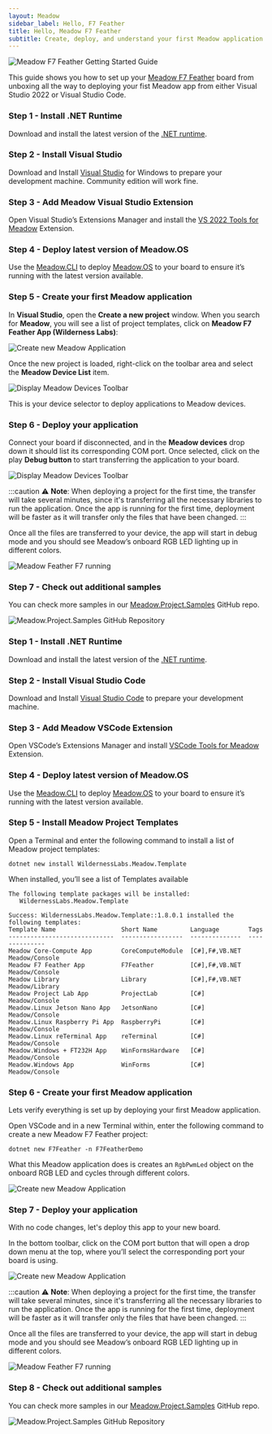 ```yaml
---
layout: Meadow
sidebar_label: Hello, F7 Feather
title: Hello, Meadow F7 Feather
subtitle: Create, deploy, and understand your first Meadow application.
---
```


![Meadow F7 Feather Getting Started Guide](wildernesslabs_feather_getting_started.jpg)

This guide shows you how to set up your [Meadow F7 Feather](https://store.wildernesslabs.co/collections/frontpage/products/meadow-f7-feather) board from unboxing all the way to deploying your fist Meadow app from either Visual Studio 2022 or Visual Studio Code.

<Tabs groupId="ide">
  <TabItem value="visualstudio2022" label="Visual Studio 2022" default>

### Step 1 - Install .NET Runtime

Download and install the latest version of the [.NET runtime](https://dotnet.microsoft.com/en-us/download).

### Step 2 - Install Visual Studio

Download and Install [Visual Studio](https://visualstudio.microsoft.com/) for Windows to prepare your development machine. Community edition will work fine.

### Step 3 - Add Meadow Visual Studio Extension

Open Visual Studio’s Extensions Manager and install the [VS 2022 Tools for Meadow](https://marketplace.visualstudio.com/items?itemName=WildernessLabs.vsmeadow2022) Extension.

### Step 4 - Deploy latest version of Meadow.OS

Use the [Meadow.CLI](../../../Meadow_Tools/Meadow_CLI/) to deploy [Meadow.OS](../../Deploying_Meadow%2EOS/) to your board to ensure it’s running with the latest version available.

### Step 5 - Create your first Meadow application

In **Visual Studio**, open the **Create a new project** window. When you search for **Meadow**, you will see a list of project templates, click on **Meadow F7 Feather App (Wilderness Labs)**:

![Create new Meadow Application](../../Common_Assets/wildernesslabs_meadow_projects.png)

Once the new project is loaded, right-click on the toolbar area and select the **Meadow Device List** item.

![Display Meadow Devices Toolbar](../../Common_Assets/wildernesslabs_meadow_toolbar.png)

This is your device selector to deploy applications to Meadow devices.

### Step 6 - Deploy your application

Connect your board if disconnected, and in the **Meadow devices** drop down it should list its corresponding COM port. Once selected, click on the play **Debug button** to start transferring the application to your board.

![Display Meadow Devices Toolbar](../../Common_Assets/wildernesslabs-vswin-usage.jpg)

:::caution
⚠️ **Note**: When deploying a project for the first time, the transfer will take several minutes, since it's transferring all the necessary libraries to run the application. Once the app is running for the first time, deployment will be faster as it will transfer only the files that have been changed.
:::

Once all the files are transferred to your device, the app will start in debug mode and you should see Meadow’s onboard RGB LED lighting up in different colors.

![Meadow Feather F7 running](wildernesslabs_feather_blinky.gif)

### Step 7 - Check out additional samples

You can check more samples in our [Meadow.Project.Samples](https://github.com/WildernessLabs/Meadow.Project.Samples) GitHub repo.

![Meadow.Project.Samples GitHub Repository](wilderness-labs-meadow-project-samples.jpg)

  </TabItem>
  <TabItem value="visualstudiocode" label="Visual Studio Code">

### Step 1 - Install .NET Runtime

Download and install the latest version of the [.NET runtime](https://dotnet.microsoft.com/en-us/download).

### Step 2 - Install Visual Studio Code

Download and Install [Visual Studio Code](https://visualstudio.microsoft.com/) to prepare your development machine.

### Step 3 - Add Meadow VSCode Extension

Open VSCode’s Extensions Manager and install [VSCode Tools for Meadow](https://marketplace.visualstudio.com/items?itemName=WildernessLabs.meadow) Extension.

### Step 4 - Deploy latest version of Meadow.OS

Use the [Meadow.CLI](../../../Meadow_Tools/Meadow_CLI/) to deploy [Meadow.OS](../../Deploying_Meadow%2EOS/) to your board to ensure it’s running with the latest version available.

### Step 5 - Install Meadow Project Templates

Open a Terminal and enter the following command to install a list of Meadow project templates:

```console
dotnet new install WildernessLabs.Meadow.Template
```

When installed, you’ll see a list of Templates available

```console
The following template packages will be installed:
   WildernessLabs.Meadow.Template

Success: WildernessLabs.Meadow.Template::1.8.0.1 installed the following templates:
Template Name                  Short Name         Language        Tags
-----------------------------  -----------------  --------------  --------------
Meadow Core-Compute App        CoreComputeModule  [C#],F#,VB.NET  Meadow/Console
Meadow F7 Feather App          F7Feather          [C#],F#,VB.NET  Meadow/Console
Meadow Library                 Library            [C#],F#,VB.NET  Meadow/Library
Meadow Project Lab App         ProjectLab         [C#]            Meadow/Console
Meadow.Linux Jetson Nano App   JetsonNano         [C#]            Meadow/Console
Meadow.Linux Raspberry Pi App  RaspberryPi        [C#]            Meadow/Console
Meadow.Linux reTerminal App    reTerminal         [C#]            Meadow/Console
Meadow.Windows + FT232H App    WinFormsHardware   [C#]            Meadow/Console
Meadow.Windows App             WinForms           [C#]            Meadow/Console
```

### Step 6 - Create your first Meadow application

Lets verify everything is set up by deploying your first Meadow application. 

Open VSCode and in a new Terminal within, enter the following command to create a new Meadow F7 Feather project:

```console
dotnet new F7Feather -n F7FeatherDemo
```

What this Meadow application does is creates an `RgbPwmLed` object on the onboard RGB LED and cycles through different colors.

![Create new Meadow Application](../../Common_Assets/wildernesslabs_meadow_vscode_blinky.png)

### Step 7 - Deploy your application

With no code changes, let's deploy this app to your new board. 

In the bottom toolbar, click on the COM port button that will open a drop down menu at the top, where you’ll select the corresponding port your board is using.

![Create new Meadow Application](../../Common_Assets/wildernesslabs_meadow_vscode_deploy.jpg)

:::caution
⚠️ **Note**: When deploying a project for the first time, the transfer will take several minutes, since it's transferring all the necessary libraries to run the application. Once the app is running for the first time, deployment will be faster as it will transfer only the files that have been changed.
:::

Once all the files are transferred to your device, the app will start in debug mode and you should see Meadow’s onboard RGB LED lighting up in different colors.

![Meadow Feather F7 running](wildernesslabs_feather_blinky.gif)

### Step 8 - Check out additional samples

You can check more samples in our [Meadow.Project.Samples](https://github.com/WildernessLabs/Meadow.Project.Samples) GitHub repo.

![Meadow.Project.Samples GitHub Repository](wilderness-labs-meadow-project-samples.jpg)

  </TabItem>
</Tabs>